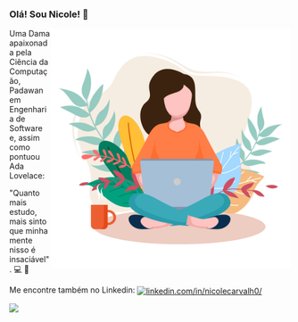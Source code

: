 ### Olá! Sou Nicole! 👋

<img src="https://github.com/nicolecarvalh0/nicolecarvalh0/blob/main/Imagens/%E2%80%94Pngtree%E2%80%94women%20with%20laptop%20working%20from_5348500.png" width="430" height="430" alt="woman with notebook" align="right">

Uma Dama apaixonada pela Ciência da Computação, Padawan em Engenharia de Software e, assim como pontuou Ada Lovelace: 

"Quanto mais estudo, mais sinto que minha mente nisso é insaciável". :computer: :sparkling_heart:


Me encontre também no Linkedin: <a href="https://linkedin.com/in/nicolecarvalh0/" target="_blank"><img align="center" src="https://content.linkedin.com/content/dam/me/business/en-us/amp/brand-site/v2/bg/LI-Bug.svg.original.svg" alt="linkedin.com/in/nicolecarvalh0/" height="20" width="30" /></a> 


<img src="https://github-readme-stats.vercel.app/api/top-langs/?username=nicolecarvalh0&layout=compact&langs_count=8" align="left">


<!--
**nicolecarvalh0/nicolecarvalh0** is a ✨ _special_ ✨ repository because its `README.md` (this file) appears on your GitHub profile.

Here are some ideas to get you started:
- 🔭 I’m currently working on ...
- 🌱 I’m currently learning ...
- 👯 I’m looking to collaborate on ...
- 🤔 I’m looking for help with ...
- 💬 Ask me about ...
- 😄 Pronouns: ...
- ⚡ Fun fact: ...
-->
